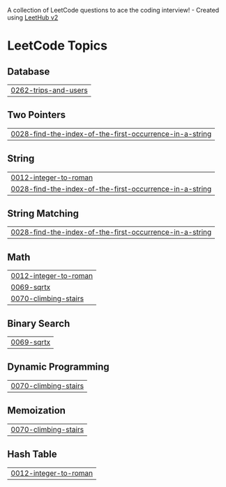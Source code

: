 A collection of LeetCode questions to ace the coding interview! - Created using [LeetHub v2](https://github.com/arunbhardwaj/LeetHub-2.0)
<!---LeetCode Topics Start-->
# LeetCode Topics
## Database
|  |
| ------- |
| [0262-trips-and-users](https://github.com/varshh7/LeetCode/tree/master/0262-trips-and-users) |
## Two Pointers
|  |
| ------- |
| [0028-find-the-index-of-the-first-occurrence-in-a-string](https://github.com/varshh7/LeetCode/tree/master/0028-find-the-index-of-the-first-occurrence-in-a-string) |
## String
|  |
| ------- |
| [0012-integer-to-roman](https://github.com/varshh7/LeetCode/tree/master/0012-integer-to-roman) |
| [0028-find-the-index-of-the-first-occurrence-in-a-string](https://github.com/varshh7/LeetCode/tree/master/0028-find-the-index-of-the-first-occurrence-in-a-string) |
## String Matching
|  |
| ------- |
| [0028-find-the-index-of-the-first-occurrence-in-a-string](https://github.com/varshh7/LeetCode/tree/master/0028-find-the-index-of-the-first-occurrence-in-a-string) |
## Math
|  |
| ------- |
| [0012-integer-to-roman](https://github.com/varshh7/LeetCode/tree/master/0012-integer-to-roman) |
| [0069-sqrtx](https://github.com/varshh7/LeetCode/tree/master/0069-sqrtx) |
| [0070-climbing-stairs](https://github.com/varshh7/LeetCode/tree/master/0070-climbing-stairs) |
## Binary Search
|  |
| ------- |
| [0069-sqrtx](https://github.com/varshh7/LeetCode/tree/master/0069-sqrtx) |
## Dynamic Programming
|  |
| ------- |
| [0070-climbing-stairs](https://github.com/varshh7/LeetCode/tree/master/0070-climbing-stairs) |
## Memoization
|  |
| ------- |
| [0070-climbing-stairs](https://github.com/varshh7/LeetCode/tree/master/0070-climbing-stairs) |
## Hash Table
|  |
| ------- |
| [0012-integer-to-roman](https://github.com/varshh7/LeetCode/tree/master/0012-integer-to-roman) |
<!---LeetCode Topics End-->